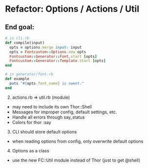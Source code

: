 # Refactor: Options / Actions / Util

## End goal:

```ruby
# in cli.rb
def compile(input)
  opts = options.merge input: input
  opts = Fontcustom::Options.new opts
  Fontcustom::Generator::Font.start [opts]
  Fontcustom::Generator::Template.start [opts]
end

# in generator/font.rb
def example
  puts "#{opts.font_name} is sweet."
end
```

2. actions.rb => util.rb (module)
  - may need to include its own Thor::Shell
  - Messages for improper config, default settings, etc.
  - Handle all errors through say_status
  - Colors for thor :say

3. CLI should store default options
  - when reading options from config, only overwrite default options

4. Options as a class
  - use the new FC::Util module instead of Thor (just to get @shell)
